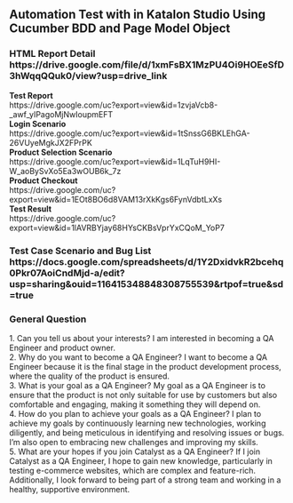 <h2>Automation Test with in Katalon Studio Using Cucumber BDD and Page Model Object</h2>
<h3>
    HTML Report Detail
    <br />
    https://drive.google.com/file/d/1xmFsBX1MzPU4Oi9HOEeSfD3hWqqQQuk0/view?usp=drive_link
</h3>
<b>Test Report</b>
<br />
https://drive.google.com/uc?export=view&id=1zvjaVcb8-_awf_yIPagoMjNwIoupmEFT
<br />
<b>Login Scenario</b>
<br />
https://drive.google.com/uc?export=view&id=1tSnssG6BKLEhGA-26VUyeMgkJX2FPrPK
<br />
<b>Product Selection Scenario</b>
<br />
https://drive.google.com/uc?export=view&id=1LqTuH9HI-W_aoBySvXo5Ea3wOUB6k_7z
<br />
<b>Product Checkout</b>
<br />
https://drive.google.com/uc?export=view&id=1EOt8BO6d8VAM13rXkKgs6FynVdbtLxXs
<br />
<b>Test Result</b>
<br />
https://drive.google.com/uc?export=view&id=1lAVRBYjay68HYsCKBsVprYxCQoM_YoP7
<br />
<h3>
    Test Case Scenario and Bug List
    <br />
    https://docs.google.com/spreadsheets/d/1Y2DxidvkR2bcehq0Pkr07AoiCndMjd-a/edit?usp=sharing&ouid=116415348848308755539&rtpof=true&sd=true
</h3>
<h3>General Question</h3>
1.	Can you tell us about your interests?
    I am interested in becoming a QA Engineer and product owner. <br />
2.	Why do you want to become a QA Engineer?
    I want to become a QA Engineer because it is the final stage in the product development process, where the quality of the product is ensured. <br />
3.	What is your goal as a QA Engineer?
    My goal as a QA Engineer is to ensure that the product is not only suitable for use by customers but also comfortable and engaging, making it something they will depend on. <br />
4.	How do you plan to achieve your goals as a QA Engineer?
    I plan to achieve my goals by continuously learning new technologies, working diligently, and being meticulous in identifying and resolving issues or bugs. I’m also open to embracing new challenges and improving my skills. <br />
5.	What are your hopes if you join Catalyst as a QA Engineer?
    If I join Catalyst as a QA Engineer, I hope to gain new knowledge, particularly in testing e-commerce websites, which are complex and feature-rich. Additionally, I look forward to being part of a strong team and working in a healthy, supportive environment.


